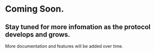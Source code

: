 # Coming Soon.

## Stay tuned for more infomation as the protocol develops and grows.
More documentation and features will be added over time. 